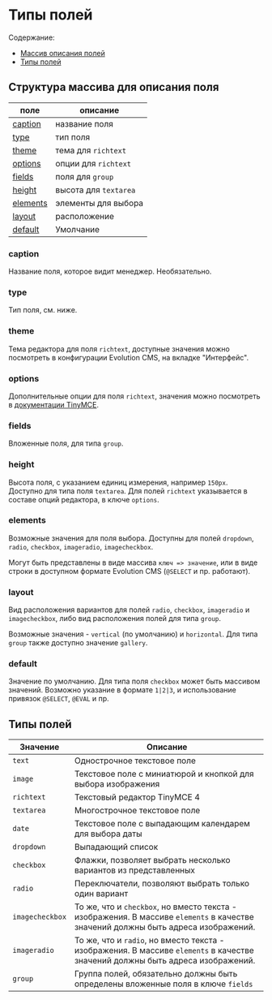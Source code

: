 # Типы полей

Содержание:

- [Массив описания полей](#array)
- [Типы полей](#types)

## <a name="array"></a> Структура массива для описания поля

| поле                        | описание              |
| --------------------------- | --------------------- |
| [caption](#field_caption)   | название поля         |
| [type](#field_type)         | тип поля              |
| [theme](#field_theme)       | тема для `richtext`   |
| [options](#field_options)   | опции для `richtext`  |
| [fields](#field_fields)     | поля для `group`      |
| [height](#field_height)     | высота для `textarea` |
| [elements](#field_elements) | элементы для выбора   |
| [layout](#field_layout)     | расположение          |
| [default](#field_default)   | Умолчание             |

### <a name="field_caption"></a> caption

Название поля, которое видит менеджер. Необязательно.

### <a name="field_type"></a> type

Тип поля, см. ниже.

### <a name="field_theme"></a> theme

Тема редактора для поля `richtext`, доступные значения можно посмотреть в конфигурации Evolution CMS, на вкладке "Интерфейс".

### <a name="field_options"></a> options

Дополнительные опции для поля `richtext`, значения можно посмотреть в [документации TinyMCE](https://www.tinymce.com/docs/configure/).

### <a name="field_ fields"></a> fields

Вложенные поля, для типа `group`.

### <a name="field_height"></a> height

Высота поля, с указанием единиц измерения, например `150px`. Доступно для типа поля `textarea`. Для полей `richtext` указывается в составе опций редактора, в ключе `options`.

### <a name="field_elements"></a> elements

Возможные значения для поля выбора. Доступны для полей `dropdown`, `radio`, `checkbox`, `imageradio`, `imagecheckbox`.

Могут быть представлены в виде массива `ключ => значение`, или в виде строки в доступном формате Evolution CMS (`@SELECT` и пр. работают).

### <a name="field_layout"></a> layout

Вид расположения вариантов для полей `radio`, `checkbox`, `imageradio` и `imagecheckbox`, либо вид расположения полей для типа `group`.

Возможные значения - `vertical` (по умолчанию) и `horizontal`. Для типа `group` также доступно значение `gallery`.

### <a name="field_default"></a> default

Значение по умолчанию. Для типа поля `checkbox` может быть массивом значений. Возможно указание в формате `1|2|3`, и использование привязок `@SELECT`, `@EVAL` и пр.

## <a name="types"></a> Типы полей

| Значение        | Описание                                                                                                                          |
| --------------- | --------------------------------------------------------------------------------------------------------------------------------- |
| `text`          | Однострочное текстовое поле                                                                                                       |
| `image`         | Текстовое поле с миниатюрой и кнопкой для выбора изображения                                                                      |
| `richtext`      | Текстовый редактор TinyMCE 4                                                                                                      |
| `textarea`      | Многострочное текстовое поле                                                                                                      |
| `date`          | Текстовое поле с выпадающим календарем для выбора даты                                                                            |
| `dropdown`      | Выпадающий список                                                                                                                 |
| `checkbox`      | Флажки, позволяет выбрать несколько вариантов из представленных                                                                   |
| `radio`         | Переключатели, позволяют выбрать только один вариант                                                                              |
| `imagecheckbox` | То же, что и `checkbox`, но вместо текста - изображения. В массиве `elements` в качестве значений должны быть адреса изображений. |
| `imageradio`    | То же, что и `radio`, но вместо текста - изображения. В массиве `elements` в качестве значений должны быть адреса изображений.    |
| `group`         | Группа полей, обязательно должны быть определены вложенные поля в ключе `fields`                                                  |
